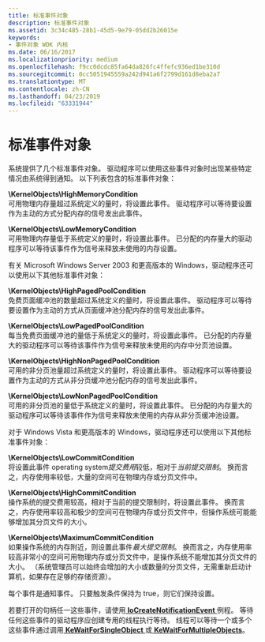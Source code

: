 ```yaml
---
title: 标准事件对象
description: 标准事件对象
ms.assetid: 3c34c485-28b1-45d5-9e79-05dd2b26015e
keywords:
- 事件对象 WDK 内核
ms.date: 06/16/2017
ms.localizationpriority: medium
ms.openlocfilehash: f9cc0dcdc85fa64da826fc4ffefc936ed1be310d
ms.sourcegitcommit: 0cc5051945559a242d941a6f2799d161d8eba2a7
ms.translationtype: MT
ms.contentlocale: zh-CN
ms.lasthandoff: 04/23/2019
ms.locfileid: "63331944"
---
```

# <a name="standard-event-objects"></a>标准事件对象





系统提供了几个标准事件对象。 驱动程序可以使用这些事件对象时出现某些特定情况由系统得到通知。 以下列表包含的标准事件对象：

<a href="" id="-kernelobjects-highmemorycondition"></a>**\\KernelObjects\\HighMemoryCondition**  
可用物理内存量超过系统定义的量时，将设置此事件。 驱动程序可以等待要设置作为主动的方式分配内存的信号发出此事件。

<a href="" id="-kernelobjects-lowmemorycondition"></a>**\\KernelObjects\\LowMemoryCondition**  
可用物理内存量低于系统定义的量时，将设置此事件。 已分配的内存量大的驱动程序可以等待该事件作为信号来释放未使用的内存设置。

有关 Microsoft Windows Server 2003 和更高版本的 Windows，驱动程序还可以使用以下其他标准事件对象：

<a href="" id="-kernelobjects-highpagedpoolcondition"></a>**\\KernelObjects\\HighPagedPoolCondition**  
免费页面缓冲池的数量超过系统定义的量时，将设置此事件。 驱动程序可以等待要设置作为主动的方式从页面缓冲池分配内存的信号发出此事件。

<a href="" id="-kernelobjects-lowpagedpoolcondition"></a>**\\KernelObjects\\LowPagedPoolCondition**  
每当免费页面缓冲池的量低于系统定义的量时，将设置此事件。 已分配的内存量大的驱动程序可以等待该事件作为信号来释放未使用的内存中分页池设置。

<a href="" id="-kernelobjects-highnonpagedpoolcondition"></a>**\\KernelObjects\\HighNonPagedPoolCondition**  
可用的非分页池量超过系统定义的量时，将设置此事件。 驱动程序可以等待要设置作为主动的方式从非分页缓冲池分配内存的信号发出此事件。

<a href="" id="-kernelobjects-lownonpagedpoolcondition"></a>**\\KernelObjects\\LowNonPagedPoolCondition**  
可用的非分页池的量低于系统定义的量时，将设置此事件。 已分配的内存量大的驱动程序可以等待该事件作为信号来释放未使用的内存从非分页缓冲池设置。

对于 Windows Vista 和更高版本的 Windows，驱动程序还可以使用以下其他标准事件对象：

<a href="" id="-kernelobjects-lowcommitcondition"></a>**\\KernelObjects\\LowCommitCondition**  
将设置此事件 operating system*提交费用*较低，相对于*当前提交限制*。 换而言之，内存使用率较低，大量的空间可在物理内存或分页文件中。

<a href="" id="-kernelobjects-highcommitcondition"></a>**\\KernelObjects\\HighCommitCondition**  
操作系统的提交费用较高，相对于当前的提交限制时，将设置此事件。 换而言之，内存使用率较高和极少的空间可在物理内存或分页文件中，但操作系统可能能够增加其分页文件的大小。

<a href="" id="-kernelobjects-maximumcommitcondition"></a>**\\KernelObjects\\MaximumCommitCondition**  
如果操作系统的内存附近，则设置此事件*最大提交限制*。 换而言之，内存使用率较高非常小的空间可用物理内存或分页文件中，是操作系统不能增加其分页文件的大小。 （系统管理员可以始终会增加的大小或数量的分页文件，无需重新启动计算机，如果存在足够的存储资源）。

每个事件是通知事件。 只要触发条件保持为 true，则它们保持设置。

若要打开的句柄任一这些事件，请使用[ **IoCreateNotificationEvent** ](https://msdn.microsoft.com/library/windows/hardware/ff549039)例程。 等待任何这些事件的驱动程序应创建专用的线程执行等待。 线程可以等待一个或多个这些事件通过调用[ **KeWaitForSingleObject** ](https://msdn.microsoft.com/library/windows/hardware/ff553350)或[ **KeWaitForMultipleObjects**](https://msdn.microsoft.com/library/windows/hardware/ff553324)。

 

 




